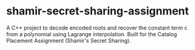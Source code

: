 # shamir-secret-sharing-assignment
A C++ project to decode encoded roots and recover the constant term c from a polynomial using Lagrange interpolation. Built for the Catalog Placement Assignment (Shamir's Secret Sharing).
